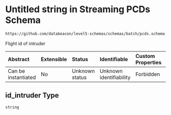 # Untitled string in Streaming PCDs Schema

```txt
https://github.com/databeacon/level5-schemas/schemas/batch/pcds.schema.json#/properties/id_intruder
```

Flight id of intruder

| Abstract            | Extensible | Status         | Identifiable            | Custom Properties | Additional Properties | Access Restrictions | Defined In                                                                    |
| :------------------ | :--------- | :------------- | :---------------------- | :---------------- | :-------------------- | :------------------ | :---------------------------------------------------------------------------- |
| Can be instantiated | No         | Unknown status | Unknown identifiability | Forbidden         | Allowed               | none                | [pcds.schema.json\*](../../out/batch/pcds.schema.json "open original schema") |

## id\_intruder Type

`string`

